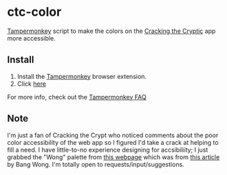 # ctc-color
[Tampermonkey](https://www.tampermonkey.net/) script to make the colors on the [Cracking the Cryptic](https://www.youtube.com/channel/UCC-UOdK8-mIjxBQm_ot1T-Q) app more accessible.

## Install
1. Install the [Tampermonkey](https://www.tampermonkey.net/) browser extension.
2. Click [here](https://github.com/bradleesand/ctc-color/raw/master/ctc-color.user.js)

For more info, check out the [Tampermonkey FAQ](https://www.tampermonkey.net/faq.php#:~:text=Go%20to%20TMs%20options%20page,file%20with%20the%20file%20extensions%20.)

## Note
I'm just a fan of Cracking the Crypt who noticed comments about the poor color accessibility of the web app so I figured I'd take a crack at helping to fill a need. I have little-to-no experience designing for accsibiliity; I just grabbed the "Wong" palette from [this webpage](https://davidmathlogic.com/colorblind/#%23000000-%23E69F00-%2356B4E9-%23009E73-%23F0E442-%230072B2-%23D55E00-%23CC79A7) which was from [this article](https://www.nature.com/articles/nmeth.1618) by Bang Wong. I'm totally open to requests/input/suggestions.
